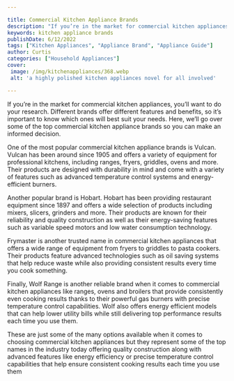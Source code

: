 ```yaml
---

title: Commercial Kitchen Appliance Brands
description: "If you’re in the market for commercial kitchen appliances, you’ll want to do your research. Different brands offer different featu...get more detail"
keywords: kitchen appliance brands
publishDate: 6/12/2022
tags: ["Kitchen Appliances", "Appliance Brand", "Appliance Guide"]
author: Curtis
categories: ["Household Appliances"]
cover: 
 image: /img/kitchenappliances/368.webp
 alt: 'a highly polished kitchen appliances novel for all involved'

---
```


If you’re in the market for commercial kitchen appliances, you’ll want to do your research. Different brands offer different features and benefits, so it’s important to know which ones will best suit your needs. Here, we’ll go over some of the top commercial kitchen appliance brands so you can make an informed decision. 

One of the most popular commercial kitchen appliance brands is Vulcan. Vulcan has been around since 1905 and offers a variety of equipment for professional kitchens, including ranges, fryers, griddles, ovens and more. Their products are designed with durability in mind and come with a variety of features such as advanced temperature control systems and energy-efficient burners. 

Another popular brand is Hobart. Hobart has been providing restaurant equipment since 1897 and offers a wide selection of products including mixers, slicers, grinders and more. Their products are known for their reliability and quality construction as well as their energy-saving features such as variable speed motors and low water consumption technology. 

Frymaster is another trusted name in commercial kitchen appliances that offers a wide range of equipment from fryers to griddles to pasta cookers. Their products feature advanced technologies such as oil saving systems that help reduce waste while also providing consistent results every time you cook something. 

Finally, Wolf Range is another reliable brand when it comes to commercial kitchen appliances like ranges, ovens and broilers that provide consistently even cooking results thanks to their powerful gas burners with precise temperature control capabilities. Wolf also offers energy efficient models that can help lower utility bills while still delivering top performance results each time you use them. 

These are just some of the many options available when it comes to choosing commercial kitchen appliances but they represent some of the top names in the industry today offering quality construction along with advanced features like energy efficiency or precise temperature control capabilities that help ensure consistent cooking results each time you use them
